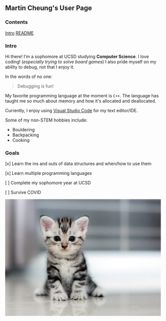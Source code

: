 ## Martin Cheung's User Page
### Contents
[Intro](#intro)
[README](README.md)


### Intro
Hi there! I'm a sophomore at UCSD studying **Computer Science**.
I love coding! (*especially trying to solve board games*)
I also pride myself on my ability to debug, not that I enjoy it.

In the words of no one:
> Debugging is fun!

My favorite programming language at the moment is `C++`. The language has taught me so much about memory and how it's allocated and deallocated.

Currently, I enjoy using [Visual Studio Code](https://code.visualstudio.com/) for my text editor/IDE.

Some of my non-STEM hobbies include:
- Bouldering
- Backpacking
- Cooking

### Goals
[x] Learn the ins and outs of data structures and when/how to use them

[x] Learn multiple programming languages

[ ] Complete my sophomore year at UCSD

[ ] Survive COVID

![](image.jpg)